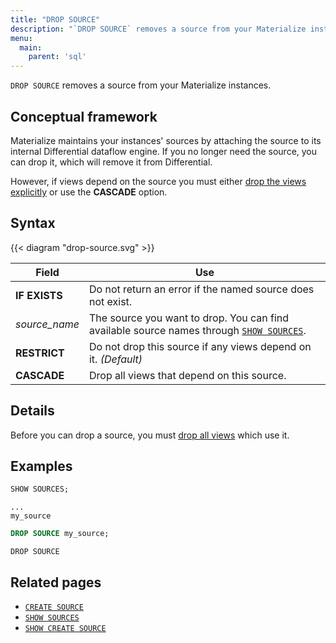 ```yaml
---
title: "DROP SOURCE"
description: "`DROP SOURCE` removes a source from your Materialize instances."
menu:
  main:
    parent: 'sql'
---
```


`DROP SOURCE` removes a source from your Materialize instances.

## Conceptual framework

Materialize maintains your instances' sources by attaching the source to its
internal Differential dataflow engine. If you no longer need the source, you can
drop it, which will remove it from Differential.

However, if views depend on the source you must either [drop the views
explicitly](../drop-view) or use the **CASCADE** option.

## Syntax

{{< diagram "drop-source.svg" >}}

Field | Use
------|-----
**IF EXISTS** | Do not return an error if the named source does not exist.
_source&lowbar;name_ | The source you want to drop. You can find available source names through [`SHOW SOURCES`](../show-sources).
**RESTRICT** | Do not drop this source if any views depend on it. _(Default)_
**CASCADE** | Drop all views that depend on this source.

## Details

Before you can drop a source, you must [drop all views](../drop-view) which use
it.

## Examples

```sql
SHOW SOURCES;
```
```nofmt
...
my_source
```
```sql
DROP SOURCE my_source;
```
```nofmt
DROP SOURCE
```

## Related pages

- [`CREATE SOURCE`](../create-source)
- [`SHOW SOURCES`](../show-sources)
- [`SHOW CREATE SOURCE`](../show-create-source)
